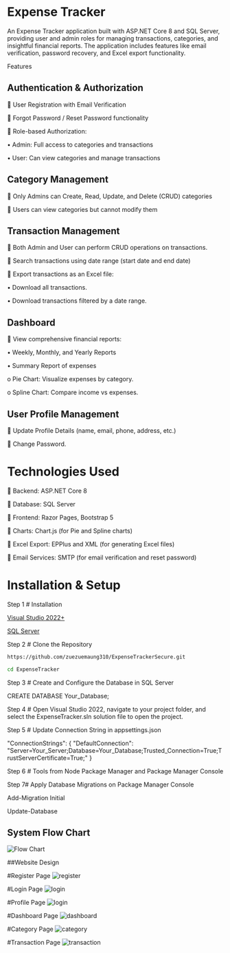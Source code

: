 # Expense Tracker
An Expense Tracker application built with ASP.NET Core 8 and SQL Server, providing user and admin roles for managing transactions, categories, and insightful financial reports. The application includes features like email verification, password recovery, and Excel export functionality.

Features

## Authentication & Authorization

	User Registration with Email Verification

	Forgot Password / Reset Password functionality

	Role-based Authorization:

•	Admin: Full access to categories and transactions

•	User: Can view categories and manage transactions

## Category Management

	Only Admins can Create, Read, Update, and Delete (CRUD) categories

	Users can view categories but cannot modify them

## Transaction Management

	Both Admin and User can perform CRUD operations on transactions.

	Search transactions using date range (start date and end date)

	Export transactions as an Excel file:

•	Download all transactions.

•	Download transactions filtered by a date range.

## Dashboard

	View comprehensive financial reports:

•	Weekly, Monthly, and Yearly Reports

•	Summary Report of expenses

o	Pie Chart: Visualize expenses by category.

o	Spline Chart: Compare income vs expenses.

## User Profile Management

	Update Profile Details (name, email, phone, address, etc.)

	Change Password.

# Technologies Used

	Backend: ASP.NET Core 8

	Database: SQL Server

	Frontend: Razor Pages, Bootstrap 5

	Charts: Chart.js (for Pie and Spline charts)

	Excel Export: EPPlus and XML (for generating Excel files)

	Email Services: SMTP (for email verification and reset password)

# Installation & Setup

Step 1 # Installation

[Visual Studio 2022+](https://visualstudio.microsoft.com/)

[SQL Server](https://www.microsoft.com/en-us/sql-server/)

Step 2 # Clone the Repository

```bash
https://github.com/zuezuemaung310/ExpenseTrackerSecure.git
```

```bash
cd ExpenseTracker
```

Step 3 # Create and Configure the Database in SQL Server

CREATE DATABASE Your_Database;

Step 4 # Open Visual Studio 2022, navigate to your project folder, and select the ExpenseTracker.sln solution file to open the project.

Step 5 # Update Connection String in appsettings.json

"ConnectionStrings": {
    "DefaultConnection": "Server=Your_Server;Database=Your_Database;Trusted_Connection=True;TrustServerCertificate=True;"
}

Step 6 # Tools from Node Package Manager and Package Manager Console

Step 7# Apply Database Migrations on Package Manager Console

Add-Migration Initial

Update-Database


## System Flow Chart
![Flow Chart](https://github.com/user-attachments/assets/f07afb12-c3b9-4986-993e-b9857321aca3)


##Website Design

#Register Page
![register](https://github.com/user-attachments/assets/5de41e12-52bc-433b-be29-d823a47f2ef8)

#Login Page
![login](https://github.com/user-attachments/assets/8120c6c8-b1d2-4df5-8925-7ab205e56802)

#Profile Page
![login](https://github.com/user-attachments/assets/8120c6c8-b1d2-4df5-8925-7ab205e56802)

#Dashboard Page
![dashboard](https://github.com/user-attachments/assets/a51d3d90-bf2b-4c00-81af-4a87a33c6aba)

#Category Page
![category](https://github.com/user-attachments/assets/0bb277c2-5e02-4cfd-97de-e6e586178e72)

#Transaction Page
![transaction](https://github.com/user-attachments/assets/16a0894c-328e-47a1-af51-37bb2a1621bd)







